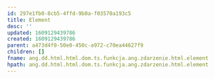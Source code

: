 ```yaml
---
id: 297e1fb0-8cb5-4ffd-9b0a-f03570a193c5
title: Element
desc: ''
updated: 1609129439786
created: 1609129439786
parent: a473d4f0-50e0-450c-a972-c70ea44627f9
children: []
fname: ang.dd.html.html.dom.ts.funkcja.ang.zdarzenie.html.element
hpath: ang.dd.html.html.dom.ts.funkcja.ang.zdarzenie.html.element
---
```



